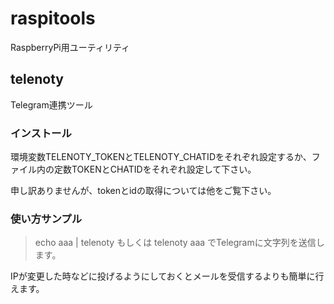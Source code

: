 # raspitools

RaspberryPi用ユーティリティ

## telenoty
Telegram連携ツール

### インストール
環境変数TELENOTY_TOKENとTELENOTY_CHATIDをそれぞれ設定するか、ファイル内の定数TOKENとCHATIDをそれぞれ設定して下さい。

申し訳ありませんが、tokenとidの取得については他をご覧下さい。

### 使い方サンプル
> echo aaa | telenoty
もしくは
> telenoty aaa
でTelegramに文字列を送信します。

IPが変更した時などに投げるようにしておくとメールを受信するよりも簡単に行えます。
